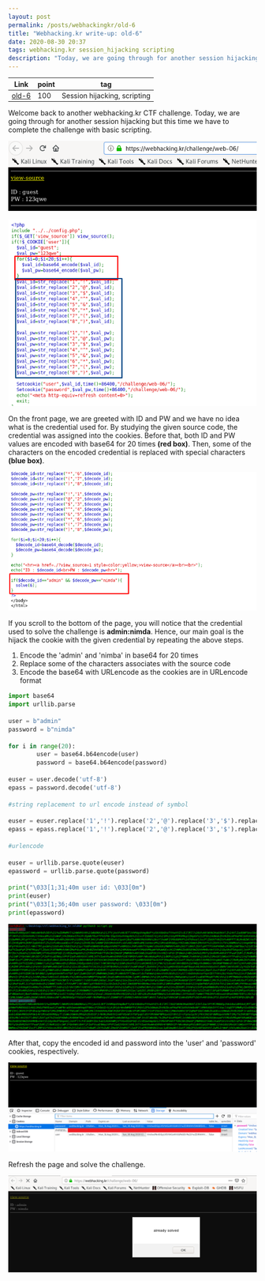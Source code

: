 ```yaml
---
layout: post
permalink: /posts/webhackingkr/old-6
title: "Webhacking.kr write-up: old-6"
date: 2020-08-30 20:37
tags: webhacking.kr session_hijacking scripting
description: "Today, we are going through for another session hijacking but this time we have to complete the challenge with basic scripting."
---
```


Link | point | tag
-----|-------|----
[old-6](https://webhacking.kr/challenge/web-06/) | 100 | Session hijacking, scripting

Welcome back to another webhacking.kr CTF challenge. Today, we are going through for another session hijacking but this time we have to complete the challenge with basic scripting.

![question](/assets/images/webhackingkr/2020-08-30-old-6/1.png)

![source](/assets/images/webhackingkr/2020-08-30-old-6/2.png)

On the front page, we are greeted with ID and PW and we have no idea what is the credential used for. By studying the given source code, the credential was assigned into the cookies. Before that, both ID and PW values are encoded with base64 for 20 times **(red box)**. Then, some of the characters on the encoded credential is replaced with special characters **(blue box)**.

![cred](/assets/images/webhackingkr/2020-08-30-old-6/3.png)

If you scroll to the bottom of the page, you will notice that the credential used to solve the challenge is **admin:nimda**. Hence, our main goal is the hijack the cookie with the given credential by repeating the above steps.

1. Encode the 'admin' and 'nimba' in base64 for 20 times
2. Replace some of the characters associates with the source code
3. Encode the base64 with URLencode as the cookies are in URLencode format

```python
import base64
import urllib.parse

user = b"admin"
password = b"nimda"

for i in range(20):
        user = base64.b64encode(user)
        password = base64.b64encode(password)

euser = user.decode('utf-8')
epass = password.decode('utf-8')

#string replacement to url encode instead of symbol

euser = euser.replace('1','!').replace('2','@').replace('3','$').replace('4','^').replace('5','&').replace('6','*').replace('7','(').replace('8',')')
epass = epass.replace('1','!').replace('2','@').replace('3','$').replace('4','^').replace('5','&').replace('6','*').replace('7','(').replace('8',')')

#urlencode

euser = urllib.parse.quote(euser)
epassword = urllib.parse.quote(password)

print("\033[1;31;40m user id: \033[0m")
print(euser)
print("\033[1;36;40m user password: \033[0m")
print(epassword)
```

![script](/assets/images/webhackingkr/2020-08-30-old-6/4.png)

After that, copy the encoded id and password into the 'user' and 'password' cookies, respectively.

![copy](/assets/images/webhackingkr/2020-08-30-old-6/5.png)

Refresh the page and solve the challenge.

![solve](/assets/images/webhackingkr/2020-08-30-old-6/6.png)
